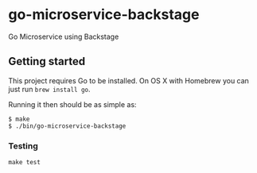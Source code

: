 # go-microservice-backstage

Go Microservice using Backstage

## Getting started

This project requires Go to be installed. On OS X with Homebrew you can just run `brew install go`.

Running it then should be as simple as:

```console
$ make
$ ./bin/go-microservice-backstage
```

### Testing

`make test`

